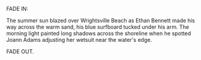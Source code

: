 FADE IN:

The summer sun blazed over Wrightsville Beach as Ethan Bennett made his way across the warm sand, his blue surfboard tucked under his arm. The morning light painted long shadows across the shoreline when he spotted Joann Adams adjusting her wetsuit near the water's edge.

FADE OUT.